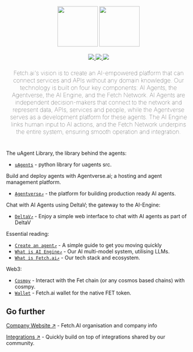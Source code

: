 <h3 align="center">
  <img
    src="https://github.com/fetchai/.github/blob/main/primary_logo_white.svg"
    height="110"
  />
  <img
    src="https://github.com/fetchai/.github/blob/main/primary_logo_navy.svg#gh-light-mode-only"
    height="110"
  />
</h3>

<div>
  <p align="center">
    <a
    href="https://twitter.com/Fetch_ai">
        <img src="https://img.shields.io/badge/X/Twitter-000000?style=for-the-badge&logo=x&logoColor=white" />
    </a>
    <a href="https://uk.linkedin.com/company/fetch-ai">
        <img src="https://img.shields.io/badge/LinkedIn-0077B5?style=for-the-badge&logo=linkedin&logoColor=white" />
    </a>
    <a href="https://www.youtube.com/channel/UCrEQK_X2Vm1kCtftlRoodXA">
        <img src="https://img.shields.io/badge/YouTube-FF0000?style=for-the-badge&logo=youtube&logoColor=white" />
    </a>
  </p>
</div>

<h3 align="center" style="margin-bottom: 40px; font-weight: lighter">
  <p>Fetch.ai's vision is to create an AI-empowered platform that can connect services and APIs without any domain knowledge. Our technology is built on four key components: AI Agents, the Agentverse, the AI Engine, and the Fetch Network. AI Agents are independent decision-makers that connect to the network and represent data, APIs, services and people, while the Agentverse serves as a development platform for these agents. The AI Engine links human input to AI actions, and the Fetch Network underpins the entire system, ensuring smooth operation and integration.</p>
</h3>

The uAgent Library, the library behind the agents:

- [`uAgents`](https://github.com/fetchai/uAgents) - python library for uagents src.

Build and deploy agents with Agentverse.ai; a hosting and agent management platform.
- [`Agentverse↗️`](https://agentverse.ai) - the platform for building production ready AI agents.

Chat with AI Agents using DeltaV; the gateway to the AI-Engine:
- [`DeltaV↗️`](https://deltav.agentverse.ai) - Enjoy a simple web interface to chat with AI agents as part of DeltaV

Essential reading:
- [`Create an agent↗️`](https://fetch.ai/docs/guides/agents/create-a-uagent) - A simple guide to get you moving quickly 
- [`What is AI Engine↗️`](https://fetch.ai/docs/concepts/ai-engine/ai-engine-intro) - Our AI multi-model system, utilising LLMs. 
- [`What is Fetch.ai↗️`](https://fetch.ai/docs/concepts/introducing-fetchai) - Our tech stack and ecosystem. 

Web3: 
- [`Cosmpy`](https://github.com/fetchai/cosmpy) - Interact with the Fet chain (or any cosmos based chains) with cosmpy.
- [`Wallet`](https://fetch.ai/docs/guides/fetch-network/fetch-wallet/fetch-wallet-getting-started) - Fetch.ai wallet for the native FET token.

## Go further


[Company Website ↗](https://fetch.ai) - Fetch.AI organisation and company info

[Integrations ↗](https://fetch.ai/integrations) - Quickly build on top of integrations shared by our community.
